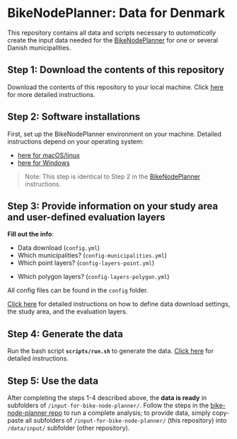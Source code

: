# BikeNodePlanner: Data for Denmark

This repository contains all data and scripts necessary to _automatically_ create the input data needed for the [BikeNodePlanner](https://github.com/anastassiavybornova/bike-node-planner) for one or several Danish municipalities.

## Step 1: Download the contents of this repository

Download the contents of this repository to your local machine. Click [here](./docs/download-repo.md) for more detailed instructions.

## Step 2: Software installations

First, set up the BikeNodePlanner environment on your machine. Detailed instructions depend on your operating system:

* [here for macOS/linux](https://github.com/anastassiavybornova/bike-node-planner/blob/main/docs/step02_install_software_macos.md)
* [here for Windows](https://github.com/anastassiavybornova/bike-node-planner/blob/main/docs/step02_install_software_windows.md)

> Note: This step is identical to Step 2 in the [BikeNodePlanner](https://github.com/anastassiavybornova/bike-node-planner?tab=readme-ov-file#step-2-software-installations) instructions.

## Step 3: Provide information on your study area and user-defined evaluation layers

**Fill out the info**:

* Data download (`config.yml`)
* Which municipalities? (`config-municipalities.yml`)
* Which point layers? (`config-layers-point.yml`)
<!-- * Which linestring layers? (`config-layers-linestring.yml`) -->
* Which polygon layers? (`config-layers-polygon.yml`)

All config files can be found in the `config` folder.

[Click here](./docs/define-layers.md) for detailed instructions on how to define data download settings, the study area, and the evaluation layers.

## Step 4: Generate the data

Run the bash script **`scripts/run.sh`** to generate the data. [Click here](./docs/run-bashscript.md) for detailed instructions.

## Step 5: Use the data

After completing the steps 1-4 described above, the **data is ready** in subfolders of `/input-for-bike-node-planner/`. Follow the steps in the [bike-node-planner repo](https://github.com/anastassiavybornova/bike-node-planner) to run a complete analysis; to provide data, simply copy-paste all subfolders of `/input-for-bike-node-planner/` (this repository) into `/data/input/` subfolder (other repository).